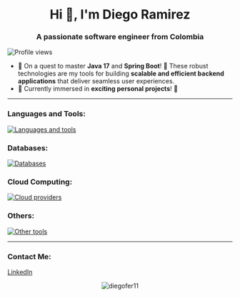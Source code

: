 <h1 align="center">Hi 👋, I'm Diego Ramirez</h1>
<h3 align="center">A passionate software engineer from Colombia</h3>

<p align="left">
  <img src="https://komarev.com/ghpvc/?username=diegofer11&label=Profile%20views&color=0e75b6&style=flat" alt="Profile views" />
</p>

- 🌱 On a quest to master **Java 17** and **Spring Boot**! 🌟 These robust technologies are my tools for building **scalable and efficient backend applications** that deliver seamless user experiences.
- 🔭 Currently immersed in **exciting personal projects**! 🚀

---

<h3 align="left">Languages and Tools:</h3>
<p align="left">
  <a href="https://skillicons.dev">
    <img src="https://skillicons.dev/icons?i=git,docker,java,spring,idea,kafka,php,laravel,github,gitlab" alt="Languages and tools" />
  </a>
</p>

<h3 align="left">Databases:</h3>
<p align="left">
  <a href="https://skillicons.dev">
    <img src="https://skillicons.dev/icons?i=mysql,postgres,mongodb,dynamodb" alt="Databases" />
  </a>
</p>

<h3 align="left">Cloud Computing:</h3>
<p align="left">
  <a href="https://skillicons.dev">
    <img src="https://skillicons.dev/icons?i=gcp,aws,azure" alt="Cloud providers" />
  </a>
</p>

<h3 align="left">Others:</h3>
<p align="left">
  <a href="https://skillicons.dev">
    <img src="https://skillicons.dev/icons?i=maven,gradle,jenkins,postman,ubuntu,wordpress" alt="Other tools" />
  </a>
</p>

---

<h3 align="left">Contact Me:</h3>
<p align="left">
  <a href="https://co.linkedin.com/in/ingdiegoramirezc/en">LinkedIn</a>
</p>

<p align="center">
  <img src="https://github-readme-stats.vercel.app/api?username=diegofer11&show_icons=true&locale=en" alt="diegofer11" />
</p>
